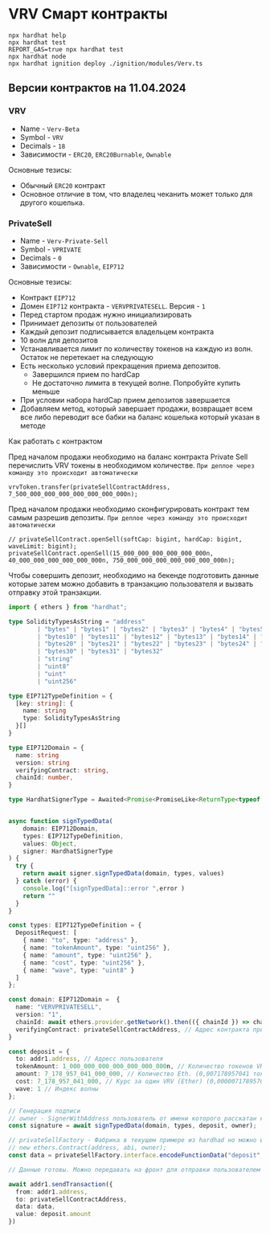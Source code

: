 # VRV Смарт контракты


```shell
npx hardhat help
npx hardhat test
REPORT_GAS=true npx hardhat test
npx hardhat node
npx hardhat ignition deploy ./ignition/modules/Verv.ts
```

## Версии контрактов на 11.04.2024

### VRV

- Name - `Verv-Beta`
- Symbol - `VRV`
- Decimals - `18`
- Зависимости - `ERC20`, `ERC20Burnable`, `Ownable`

Основные тезисы:
- Обычный `ERC20` контракт
- Основное отличие в том, что владелец чеканить может только для другого кошелька. 


### PrivateSell

- Name - `Verv-Private-Sell`
- Symbol - `VPRIVATE`
- Decimals - `0`
- Зависимости - `Ownable`, `EIP712`

Основные тезисы:
- Контракт `EIP712`
- Домен `EIP712` контракта - `VERVPRIVATESELL`. Версия - `1`
- Перед стартом продаж нужно инициализировать
- Принимает депозиты от пользователей
- Каждый депозит подписывается владельцем контракта
- 10 волн для депозитов
- Устанавливается лимит по количеству токенов на каждую из волн. Остаток не перетекает на следующую
- Есть несколько условий прекращения приема депозитов. 
  - Завершился прием по hardCap
  - Не достаточно лимита в текущей волне. Попробуйте купить меньше
- При условии набора hardCap прием депозитов завершается
- Добавляем метод, который завершает продажи, возвращает всем все либо переводит все бабки на баланс 
  кошелька который указан в методе


Как работать с контрактом

Пред началом продажи необходимо на баланс контракта Private Sell перечислить VRV токены в необходимом 
количестве. `При деплое через команду это происходит автоматически` 

```
vrvToken.transfer(privateSellContractAddress, 7_500_000_000_000_000_000_000_000n);
```

Пред началом продажи необходимо сконфигурировать контракт тем самым разрешив депозиты. `При деплое через команду это происходит автоматически`

```
// privateSellContract.openSell(softCap: bigint, hardCap: bigint, waveLimit: bigint);
privateSellContract.openSell(15_000_000_000_000_000_000n, 40_000_000_000_000_000_000n, 750_000_000_000_000_000_000_000n);
```


Чтобы совершить депозит, необходимо на бекенде подготовить данные которые затем можно добавить в транзакцию 
пользователя и вызвать отправку этой транзакции. 

```ts
import { ethers } from "hardhat";

type SolidityTypesAsString = "address"
        | "bytes" | "bytes1" | "bytes2" | "bytes3" | "bytes4" | "bytes5" | "bytes6" | "bytes7" | "bytes8" | "bytes9"
        | "bytes10" | "bytes11" | "bytes12" | "bytes13" | "bytes14" | "bytes15" | "bytes16" | "bytes17" | "bytes18" | "bytes19"
        | "bytes20" | "bytes21" | "bytes22" | "bytes23" | "bytes24" | "bytes25" | "bytes26" | "bytes27" | "bytes28" | "bytes29"
        | "bytes30" | "bytes31" | "bytes32"
        | "string"
        | "uint8"
        | "uint"
        | "uint256"

type EIP712TypeDefinition = {
  [key: string]: {
    name: string
    type: SolidityTypesAsString
  }[]
}

type EIP712Domain = {
  name: string
  version: string
  verifyingContract: string,
  chainId: number,
}

type HardhatSignerType = Awaited<Promise<PromiseLike<ReturnType<typeof ethers.getSigner>>>>


async function signTypedData(
    domain: EIP712Domain,
    types: EIP712TypeDefinition,
    values: Object,
    signer: HardhatSignerType
) {
  try {
    return await signer.signTypedData(domain, types, values)
  } catch (error) {
    console.log("[signTypedData]::error ",error )
    return ""
  }
}

const types: EIP712TypeDefinition = {
  DepositRequest: [
    { name: "to", type: "address" },
    { name: "tokenAmount", type: "uint256" },
    { name: "amount", type: "uint256" },
    { name: "cost", type: "uint256" },
    { name: "wave", type: "uint8" }
  ]
};

const domain: EIP712Domain =  {
  name: "VERVPRIVATESELL",
  version: "1",
  chainId: await ethers.provider.getNetwork().then(({ chainId }) => chainId) as number, // ChainId лучше уточнить у Элькина в какой сети это будет расскатано 
  verifyingContract: privateSellContractAddress, // Адрес контракта приватной продажи
}

const deposit = {
  to: addr1.address, // Адресс пользователя
  tokenAmount: 1_000_000_000_000_000_000_000n, // Количество токенов VRV. (1000 токенов Ether)
  amount: 7_178_957_041_000_000, // Количество Eth. (0,007178957041 токенов Ether)
  cost: 7_178_957_041_000, // Курс за один VRV (Ether) (0,000007178957041)
  wave: 1 // Индекс волны
};

// Генерация подписи 
// owner - SignerWithAddress пользователь от имени которого расскатан контракт
const signature = await signTypedData(domain, types, deposit, owner);

// privateSellFactory - Фабрика в текущем примере из hardhad но можно и через ether вывать через
// new ethers.Contract(address, abi, owner);
const data = privateSellFactory.interface.encodeFunctionData("deposit", [{...deposit, signature}]);

// Данные готовы. Можно передавать на фронт для отправки пользователем

await addr1.sendTransaction({
  from: addr1.address,
  to: privateSellContractAddress,
  data: data,
  value: deposit.amount
})

```

